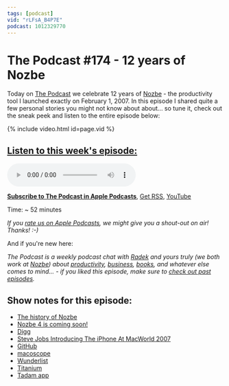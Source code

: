 ```yaml
---
tags: [podcast]
vid: "rLFsA_B4P7E"
podcast: 1012329770
---
```


# The Podcast #174 - 12 years of Nozbe

Today on [The Podcast][p] we celebrate 12 years of [Nozbe][n] - the productivity tool I launched exactly on February 1, 2007. In this episode I shared quite a few personal stories you might not know about about... so tune it, check out the sneak peek and listen to the entire episode below:

{% include video.html id=page.vid %}

<!--More-->

## [Listen to this week's episode:][e]

<audio controls>
<source src="https://files.nozbe.com/podcast/174.mp3" type="audio/mpeg">
</audio>

**[Subscribe to The Podcast in Apple Podcasts][i]**, [Get RSS][rss], [YouTube][y]

Time: ~ 52 minutes

*If you [rate us on Apple Podcasts][i], we might give you a shout-out on air! Thanks! :-)*

And if you're new here:

*The Podcast is a weekly podcast chat with [Radek][r] and yours truly (we both work at [Nozbe][n]) about [productivity](/productivity), [business](/business), [books](/books), and whatever else comes to mind… - if you liked this episode, make sure to [check out past episodes](/podcast).*

## Show notes for this episode:

  * [The history of Nozbe](https://nozbe.com/blog/10-years/)
  * [Nozbe 4 is coming soon!](https://nozbe4.com/)
  * [Digg](http://digg.com/)
  * [Steve Jobs Introducing The iPhone At MacWorld 2007](https://www.youtube.com/watch?v=x7qPAY9JqE4)
  * [GitHub](https://github.com/)
  * [macoscope](http://macoscope.com/)
  * [Wunderlist](https://www.wunderlist.com/)
  * [Titanium](http://titanium.cs.berkeley.edu/)
  * [Tadam app](https://tadamapp.com/)

[y]: https://michael.gratis/thepodcastyt
[rss]: http://thepodcast.fm/episodes?format=RSS
[e]: http://thepodcast.fm/episodes/174

[p]: https://michael.gratis/thepodcastfm
[n]: https://michael.gratis/nozbe
[r]: https://michael.gratis/radex
[i]: https://michael.gratis/thepodcast
[o]: https://michael.gratis/ipadonly

